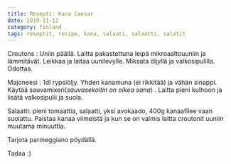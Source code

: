 ```yaml
---
title: Resepti: Kana Caesar
date: 2019-11-12
category: finland
tags: reseptit, recipe, kana, salaati, salaatti, salatit
---
```


Croutons : Uniin päällä. Laitta pakastettuna leipä mikroaaltouuniin ja lämmitävät. Leikkaa ja laitaa uunilevylle. Miksata öljyllä ja valkosipulilla. Odottaa.

Majoneesi : 1dl rypsiöljy. Yhden kanamuna (ei rikkitää) ja vähän sinappi. Käytää sauvamixeri(_sauvasekoitin on oikea sana_) . Laitta pieni kulhoon ja lisätä valkosipulii ja suola.

Salaatti: pieni tomaattia, salaatti, yksi avokaado, 400g kanaafilee vaan suolattu. Paistaa kanaa viimeistä ja kun se on valmis laitta croutonit uuniin muutama minuuttia.

Tarjota parmeggiano pöydällä.

Tadaa :)
